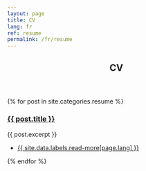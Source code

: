 ```yaml
---
layout: page
title: CV
lang: fr
ref: resume
permalink: /fr/resume
---
```


<section>
	<header class="major">
		<h2>CV</h2>
	</header>
	<div class="posts">
	{% for post in site.categories.resume %}
		<article>
			<a href="{{ site.baseurl }}{{ post.url }}" class="image"><img src="{{ post.image }}" alt="" /></a>
			<h3><a href="{{ site.baseurl }}{{ post.url }}">{{ post.title }}</a></h3>
			<p>{{ post.excerpt }}</p>
			<ul class="actions">
				<li><a href="{{ post.url }}" class="button">{{ site.data.labels.read-more[page.lang] }}</a></li>
			</ul>
		</article>
	{% endfor %}
	</div>
</section>
